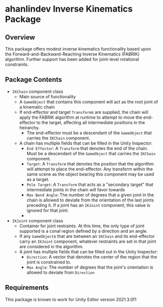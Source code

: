 # ahanlindev Inverse Kinematics Package

## Overview

This package offers modest inverse kinematics functionality based upon the Forward-and-Backward-Reaching Inverse Kinematics (FABRIK) algorithm. Further support has been added for joint-level rotational constraints.

## Package Contents
 - `IKChain` component class
    - Main source of functionality
    - A `GameObject` that contains this component will act as the root joint of a kinematic chain
    - If end-effector and target `Transform`s are supplied, the chain will apply the FABRIK algorithm at runtime to attempt to move the end-effector to the target, affecting all intermediate positions in the heirarchy.
        - The end-effector must be a descendant of the `GameObject` that carries the `IKChain` component. 
    - A chain has multiple fields that can be filled in the Unity Inspector:
        - `End Effector`: A `Transform` that denotes the end of the chain. Must be a descendant of the `GameObject` that carries the `IKChain` component.
        - `Target`: A `Transform` that denotes the position that the algorithm will attempt to place the end-effector. Any transform within the same scene as the object bearing this component may be used as a target.
        - `Pole Target`: A `Transform` that acts as a "secondary target" that intermediate joints in the chain will favor towards 
        - `Max Bend Angle`: The number of degrees that a given joint in the chain is allowed to deviate from the orientation of the last joints preceding it. If a joint has an `IKJoint` component, this value is ignored for that joint.
        - 
 - `IKJoint` component class
    - Container for joint restraints. At this time, the only type of joint supported is a conal region defined by a direction and an angle.
    - If any `GameObject`s that are between an `IKChain` and its end-effector carry an `IKJoint` component, whatever restraints are set in that joint are considered in the algorithm.  
    - A joint has multiple fields that can be filled out in the Unity Inspector:
        - `Direction`: A vector that denotes the center of the region that the joint is constrained to.
        - `Max Angle`: The number of degrees that the joint's orientation is allowed to deviate from `Direction`
 
## Requirements

This package is known to work for Unity Editor version 2021.3.0f1